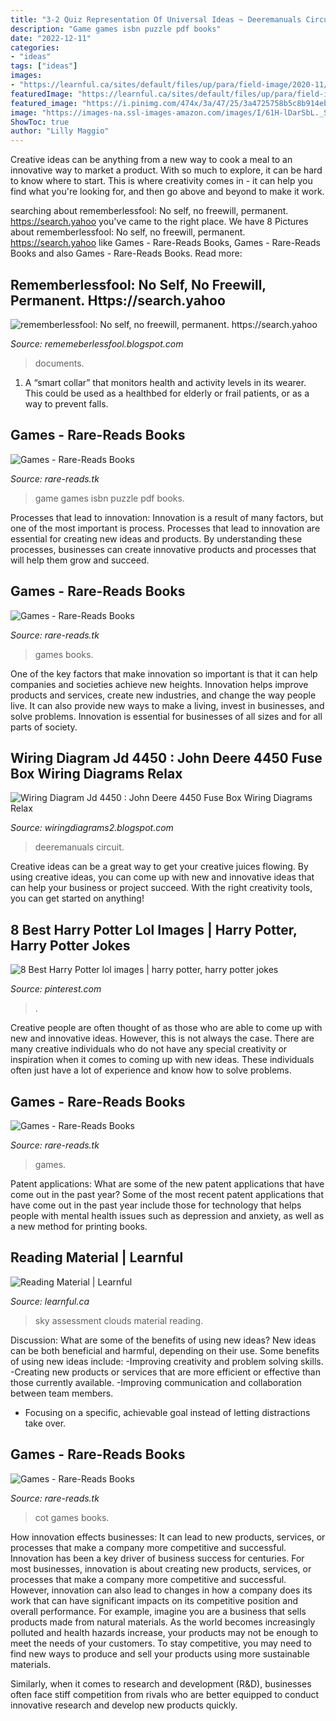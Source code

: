 ```yaml
---
title: "3-2 Quiz Representation Of Universal Ideas ~ Deeremanuals Circuit"
description: "Game games isbn puzzle pdf books"
date: "2022-12-11"
categories:
- "ideas"
tags: ["ideas"]
images:
- "https://learnful.ca/sites/default/files/up/para/field-image/2020-11/230/photo-1531147646552-1eec68116469.jpeg"
featuredImage: "https://learnful.ca/sites/default/files/up/para/field-image/2020-11/230/photo-1531147646552-1eec68116469.jpeg"
featured_image: "https://i.pinimg.com/474x/3a/47/25/3a4725758b5c8b914ebf63027110c292.jpg"
image: "https://images-na.ssl-images-amazon.com/images/I/61H-lDarSbL._SX496_BO1,204,203,200_.jpg"
ShowToc: true
author: "Lilly Maggio"
---
```



Creative ideas can be anything from a new way to cook a meal to an innovative way to market a product. With so much to explore, it can be hard to know where to start. This is where creativity comes in - it can help you find what you're looking for, and then go above and beyond to make it work.

	

		
searching about rememberlessfool: No self, no freewill, permanent. https://search.yahoo you've came to the right place. We have 8 Pictures about rememberlessfool: No self, no freewill, permanent. https://search.yahoo like Games - Rare-Reads Books, Games - Rare-Reads Books and also Games - Rare-Reads Books. Read more:
		
    
## Rememberlessfool: No Self, No Freewill, Permanent. Https://search.yahoo

<img loading=lazy src="https://static-global-s-msn-com.akamaized.net/hp-wus/sc/44/c08e43.jpg" onerror="this.onerror=null;this.src='https://tse1.mm.bing.net/th?id=OIP.Zeind1joZEVzul1BraFujAAAAA&amp;pid=15.1';" alt="rememberlessfool: No self, no freewill, permanent. https://search.yahoo">

_Source: rememeberlessfool.blogspot.com_

>documents. 

	

1. A “smart collar” that monitors health and activity levels in its wearer. This could be used as a healthbed for elderly or frail patients, or as a way to prevent falls. 

    
## Games - Rare-Reads Books

<img loading=lazy src="https://images-na.ssl-images-amazon.com/images/I/51%2BTSjJAn3L._SX396_BO1,204,203,200_.jpg" onerror="this.onerror=null;this.src='https://tse3.mm.bing.net/th?id=OIP.YoPzYN2EJuxHJJKvfAzSXQAAAA&amp;pid=15.1';" alt="Games - Rare-Reads Books">

_Source: rare-reads.tk_

>game games isbn puzzle pdf books. 

	

Processes that lead to innovation:
Innovation is a result of many factors, but one of the most important is process. Processes that lead to innovation are essential for creating new ideas and products. By understanding these processes, businesses can create innovative products and processes that will help them grow and succeed.

    
## Games - Rare-Reads Books

<img loading=lazy src="https://images-na.ssl-images-amazon.com/images/I/513o9caa%2BeL._SX383_BO1,204,203,200_.jpg" onerror="this.onerror=null;this.src='https://tse2.mm.bing.net/th?id=OIP.C9XwgQbJDGjon2401l-I3QAAAA&amp;pid=15.1';" alt="Games - Rare-Reads Books">

_Source: rare-reads.tk_

>games books. 

	

One of the key factors that make innovation so important is that it can help companies and societies achieve new heights. Innovation helps improve products and services, create new industries, and change the way people live. It can also provide new ways to make a living, invest in businesses, and solve problems. Innovation is essential for businesses of all sizes and for all parts of society.

    
## Wiring Diagram Jd 4450 : John Deere 4450 Fuse Box Wiring Diagrams Relax

<img loading=lazy src="https://www.deeremanuals.com/uploads/shop/products/additional/tm1461-2.jpg" onerror="this.onerror=null;this.src='https://tse3.mm.bing.net/th?id=OIP._wf__X8hr940QrKY3cv3YgHaJ3&amp;pid=15.1';" alt="Wiring Diagram Jd 4450 : John Deere 4450 Fuse Box Wiring Diagrams Relax">

_Source: wiringdiagrams2.blogspot.com_

>deeremanuals circuit. 

	

Creative ideas can be a great way to get your creative juices flowing. By using creative ideas, you can come up with new and innovative ideas that can help your business or project succeed. With the right creativity tools, you can get started on anything!

    
## 8 Best Harry Potter Lol Images | Harry Potter, Harry Potter Jokes

<img loading=lazy src="https://i.pinimg.com/474x/3a/47/25/3a4725758b5c8b914ebf63027110c292.jpg" onerror="this.onerror=null;this.src='https://tse4.mm.bing.net/th?id=OIP.qumHX0a2dyGjKnRD8sk9IAAAAA&amp;pid=15.1';" alt="8 Best Harry Potter lol images | harry potter, harry potter jokes">

_Source: pinterest.com_

>. 

	

Creative people are often thought of as those who are able to come up with new and innovative ideas. However, this is not always the case. There are many creative individuals who do not have any special creativity or inspiration when it comes to coming up with new ideas. These individuals often just have a lot of experience and know how to solve problems.

    
## Games - Rare-Reads Books

<img loading=lazy src="https://images-na.ssl-images-amazon.com/images/I/41Tn22x9mjL._SX330_BO1,204,203,200_.jpg" onerror="this.onerror=null;this.src='https://tse1.mm.bing.net/th?id=OIP.ZOXBdKuTEfkW9WtWY74RmAAAAA&amp;pid=15.1';" alt="Games - Rare-Reads Books">

_Source: rare-reads.tk_

>games. 

	

Patent applications: What are some of the new patent applications that have come out in the past year?
Some of the most recent patent applications that have come out in the past year include those for technology that helps people with mental health issues such as depression and anxiety, as well as a new method for printing books.

    
## Reading Material | Learnful

<img loading=lazy src="https://learnful.ca/sites/default/files/up/para/field-image/2020-11/230/photo-1531147646552-1eec68116469.jpeg" onerror="this.onerror=null;this.src='https://tse2.mm.bing.net/th?id=OIP.GMgMWG3lYjwpe60twhgqnAHaE8&amp;pid=15.1';" alt="Reading Material | Learnful">

_Source: learnful.ca_

>sky assessment clouds material reading. 

	

Discussion: What are some of the benefits of using new ideas?
New ideas can be both beneficial and harmful, depending on their use. Some benefits of using new ideas include: 
-Improving creativity and problem solving skills.
-Creating new products or services that are more efficient or effective than those currently available.
-Improving communication and collaboration between team members. 
- Focusing on a specific, achievable goal instead of letting distractions take over.

    
## Games - Rare-Reads Books

<img loading=lazy src="https://images-na.ssl-images-amazon.com/images/I/61H-lDarSbL._SX496_BO1,204,203,200_.jpg" onerror="this.onerror=null;this.src='https://tse2.mm.bing.net/th?id=OIP.gLcwZyLYZseKX8E978TJWwHaHb&amp;pid=15.1';" alt="Games - Rare-Reads Books">

_Source: rare-reads.tk_

>cot games books. 

	

How innovation effects businesses: It can lead to new products, services, or processes that make a company more competitive and successful.
Innovation has been a key driver of business success for centuries. For most businesses, innovation is about creating new products, services, or processes that make a company more competitive and successful. However, innovation can also lead to changes in how a company does its work that can have significant impacts on its competitive position and overall performance.
For example, imagine you are a business that sells products made from natural materials. As the world becomes increasingly polluted and health hazards increase, your products may not be enough to meet the needs of your customers. To stay competitive, you may need to find new ways to produce and sell your products using more sustainable materials.

Similarly, when it comes to research and development (R&D), businesses often face stiff competition from rivals who are better equipped to conduct innovative research and develop new products quickly.

